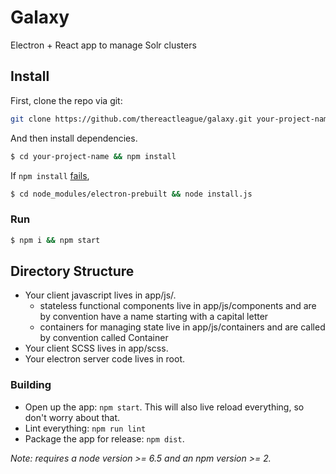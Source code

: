 # Galaxy
Electron + React app to manage Solr clusters

## Install

First, clone the repo via git:

```bash
git clone https://github.com/thereactleague/galaxy.git your-project-name
```

And then install dependencies.

```bash
$ cd your-project-name && npm install
```

If `npm install` [fails](https://github.com/thereactleague/galaxy/issues/11), 
```bash
$ cd node_modules/electron-prebuilt && node install.js
```

### Run

```bash
$ npm i && npm start
```

## Directory Structure

- Your client javascript lives in app/js/.
  - stateless functional components live in app/js/components and are by convention have a name starting with a capital letter
  - containers for managing state live in app/js/containers and are called by convention called <component-name>Container
- Your client SCSS lives in app/scss.
- Your electron server code lives in root.

### Building

- Open up the app: `npm start`. This will also live reload everything, so don't worry about that.
- Lint everything: `npm run lint`
- Package the app for release: `npm dist`.

*Note: requires a node version >= 6.5 and an npm version >= 2.*
